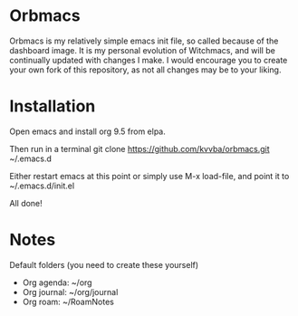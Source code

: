 # Orbmacs

Orbmacs is my relatively simple emacs init file, so called because of the dashboard image. It is my personal evolution of Witchmacs, and will be continually updated with changes I make.
I would encourage you to create your own fork of this repository, as not all changes may be to your liking.

# Installation

Open emacs and install org 9.5 from elpa.

Then run in a terminal
git clone https://github.com/kvvba/orbmacs.git ~/.emacs.d

Either restart emacs at this point or simply use M-x load-file, and point it to ~/.emacs.d/init.el

All done!

# Notes

Default folders (you need to create these yourself)
- Org agenda: ~/org
- Org journal: ~/org/journal
- Org roam: ~/RoamNotes